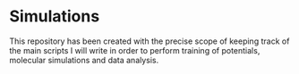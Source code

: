 # Simulations
This repository has been created with the precise scope of keeping track of the main scripts I will write in order to perform training of potentials, molecular simulations and data analysis. 
